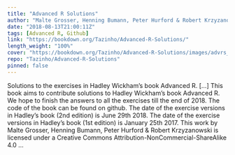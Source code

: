 ```yaml
---
title: "Advanced R Solutions"
author: "Malte Grosser, Henning Bumann, Peter Hurford & Robert Krzyzanowski"
date: "2018-08-13T21:00:11Z"
tags: [Advanced R, Github]
link: "https://bookdown.org/Tazinho/Advanced-R-Solutions/"
length_weight: "100%"
cover: "https://bookdown.org/Tazinho/Advanced-R-Solutions/images/advrs_cover3.png"
repo: "Tazinho/Advanced-R-Solutions"
pinned: false
---
```


Solutions to the exercises in Hadley Wickham’s book Advanced R. [...] This book aims to contribute solutions to Hadley Wickham’s book Advanced R. We hope to finish the answers to all the exercises till the end of 2018. The code of the book can be found on github. The date of the exercise versions in Hadley’s book (2nd edition) is June 29th 2018. The date of the exercise versions in Hadley’s book (1st edition) is January 25th 2017. This work by Malte Grosser, Henning Bumann, Peter Hurford & Robert Krzyzanowski is licensed under a Creative Commons Attribution-NonCommercial-ShareAlike 4.0 ...
